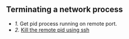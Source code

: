 ## Terminating a network process
- *1.* Get pid process running on remote port.
- *2.* [Kill the remote pid using ssh](Operating_Systems/Linux/Administration/Remote_Command_Execution)
